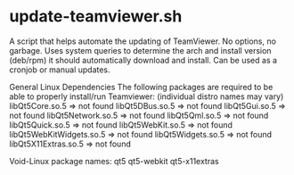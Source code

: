# update-teamviewer.sh
A script that helps automate the updating of TeamViewer.
No options, no garbage.  Uses system queries to determine the arch and install version (deb/rpm) it should automatically download and install.  Can be used as a cronjob or manual updates.

General Linux Dependencies
The following packages are required to be able to properly install/run Teamviewer: (individual distro names may vary)
        libQt5Core.so.5 => not found
        libQt5DBus.so.5 => not found
        libQt5Gui.so.5 => not found
        libQt5Network.so.5 => not found
        libQt5Qml.so.5 => not found
        libQt5Quick.so.5 => not found
        libQt5WebKit.so.5 => not found
        libQt5WebKitWidgets.so.5 => not found
        libQt5Widgets.so.5 => not found
        libQt5X11Extras.so.5 => not found

Void-Linux package names:
        qt5
        qt5-webkit
        qt5-x11extras
